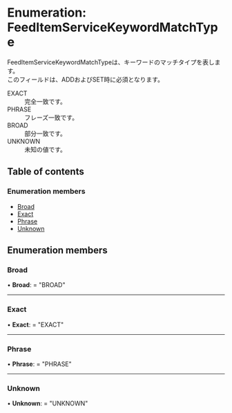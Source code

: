 # Enumeration: FeedItemServiceKeywordMatchType


<div lang=\"ja\">FeedItemServiceKeywordMatchTypeは、キーワードのマッチタイプを表します。<br> このフィールドは、ADDおよびSET時に必須となります。</div>  <dl class=term>   <dt class=\"term__item\">EXACT</dt>   <dd class=\"term__desc\"><span lang=\"ja\">完全一致です。</span></dd>   <dt class=\"term__item\">PHRASE</dt>   <dd class=\"term__desc\"><span lang=\"ja\">フレーズ一致です。</span></dd>   <dt class=\"term__item\">BROAD</dt>   <dd class=\"term__desc\"><span lang=\"ja\">部分一致です。</span></dd>   <dt class=\"term__item\">UNKNOWN</dt>   <dd class=\"term__desc\"><span lang=\"ja\">未知の値です。</span></dd> </dl>

## Table of contents

### Enumeration members

- [Broad](feeditemservicekeywordmatchtype.md#broad)
- [Exact](feeditemservicekeywordmatchtype.md#exact)
- [Phrase](feeditemservicekeywordmatchtype.md#phrase)
- [Unknown](feeditemservicekeywordmatchtype.md#unknown)

## Enumeration members

### Broad

• **Broad**: = "BROAD"

___

### Exact

• **Exact**: = "EXACT"

___

### Phrase

• **Phrase**: = "PHRASE"

___

### Unknown

• **Unknown**: = "UNKNOWN"
